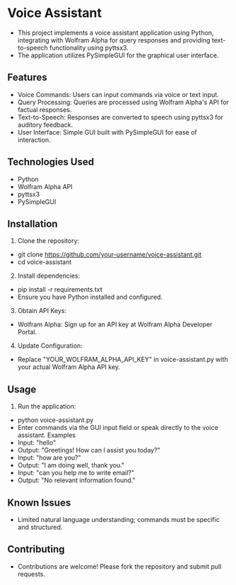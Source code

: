 # Voice Assistant
- This project implements a voice assistant application using Python, integrating with Wolfram Alpha for query responses and
providing text-to-speech functionality using pyttsx3.
- The application utilizes PySimpleGUI for the graphical user interface.

## Features
- Voice Commands: Users can input commands via voice or text input.
- Query Processing: Queries are processed using Wolfram Alpha's API for factual responses.
- Text-to-Speech: Responses are converted to speech using pyttsx3 for auditory feedback.
- User Interface: Simple GUI built with PySimpleGUI for ease of interaction.
## Technologies Used
- Python
- Wolfram Alpha API
- pyttsx3
- PySimpleGUI

## Installation
1. Clone the repository:
- git clone https://github.com/your-username/voice-assistant.git
- cd voice-assistant
2. Install dependencies:
- pip install -r requirements.txt
- Ensure you have Python installed and configured.

3. Obtain API Keys:
- Wolfram Alpha: Sign up for an API key at Wolfram Alpha Developer Portal.
4. Update Configuration:
- Replace "YOUR_WOLFRAM_ALPHA_API_KEY" in voice-assistant.py with your actual Wolfram Alpha API key.

## Usage
1. Run the application:
- python voice-assistant.py
- Enter commands via the GUI input field or speak directly to the voice assistant.
Examples
- Input: "hello"
- Output: "Greetings! How can I assist you today?"
- Input: "how are you?"
- Output: "I am doing well, thank you."
- Input: "can you help me to write email?"
- Output: "No relevant information found."

## Known Issues
- Limited natural language understanding; commands must be specific and structured.
## Contributing
- Contributions are welcome! Please fork the repository and submit pull requests.
